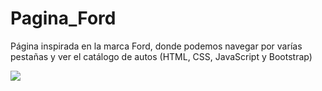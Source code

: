 # Pagina_Ford
Página inspirada en la marca Ford, donde podemos navegar por varías pestañas y ver el catálogo de autos (HTML, CSS, JavaScript y Bootstrap)

![](/cap/cap1)
